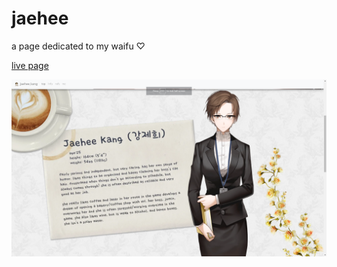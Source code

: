 # jaehee

a page dedicated to my waifu ♡

[live page](https://chadolbaegi.github.io/jaehee/)

![screenshot](https://raw.githubusercontent.com/chadolbaegi/jaehee/master/ss.png)

